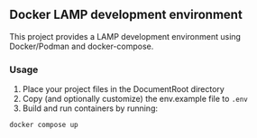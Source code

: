 ## Docker LAMP development environment
This project provides a LAMP development environment using Docker/Podman and docker-compose.

### Usage
1. Place your project files in the DocumentRoot directory
2. Copy (and optionally customize) the env.example file to `.env`
3. Build and run containers by running:

```
docker compose up
```
